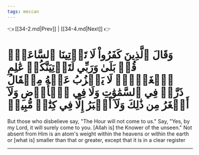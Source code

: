 ```yaml
---
tags: meccan
---
```


👈 [[34-2.md|Prev]] | [[34-4.md|Next]] 👉

# وَقَالَ ٱلَّذِينَ كَفَرُواْ لَا تَأۡتِينَا ٱلسَّاعَةُۖ قُلۡ بَلَىٰ وَرَبِّي لَتَأۡتِيَنَّكُمۡ عَٰلِمِ ٱلۡغَيۡبِۖ لَا يَعۡزُبُ عَنۡهُ مِثۡقَالُ ذَرَّةٖ فِي ٱلسَّمَٰوَٰتِ وَلَا فِي ٱلۡأَرۡضِ وَلَآ أَصۡغَرُ مِن ذَٰلِكَ وَلَآ أَكۡبَرُ إِلَّا فِي كِتَٰبٖ مُّبِينٖ

But those who disbelieve say, "The Hour will not come to us." Say, "Yes, by my Lord, it will surely come to you. [Allah is] the Knower of the unseen." Not absent from Him is an atom's weight within the heavens or within the earth or [what is] smaller than that or greater, except that it is in a clear register

---

